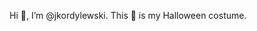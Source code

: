 Hi 👋, I’m @jkordylewski. This 🦑 is my Halloween costume. 
<!-- 👀 @ [jkordylewski.com](http://www.jkordylewski.com) -->
<!-- - - 🌱 I’m currently learning ...
- 💞️ I’m looking to collaborate on ...
- 📫 How to reach me ... -->

<!---
jkordylewski/jkordylewski is a ✨ special ✨ repository because its `README.md` (this file) appears on your GitHub profile.
You can click the Preview link to take a look at your changes.
--->
